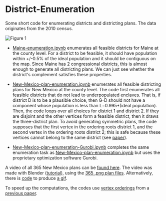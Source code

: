 # District-Enumeration

Some short code for enumerating districts and districting plans. The data originates from the 2010 census.

![Figure 1](NM-all-plans.gif?raw=true "All 365 plans for NM")

- [Maine-enumeration.ipynb](https://github.com/AustinLBuchanan/District-Enumeration/blob/main/Maine-enumeration.ipynb) enumerates all feasible districts for Maine at the county level. For a district to be feasible, it should have population within +/-0.5% of the ideal population and it should be contiguous on the map. Since Maine has 2 congressional districts, this is almost enough to generate all districting plans. We can just see whether the district's complement satisfies these properties.

- [New-Mexico-plan-enumeration.ipynb](https://github.com/AustinLBuchanan/District-Enumeration/blob/main/New-Mexico-plan-enumeration.ipynb) enumerates all feasible districting plans for New Mexico at the county level. The code first enumerates all feasible districts that do not lead to underpopulated enclaves. That is, if district D is to be a plausible choice, then G-D should not have a component whose population is less than L=0.995*(ideal population). Then, the code loops over all choices for district 1 and district 2. If they are disjoint and the other vertices form a feasible district, then it draws the three-district plan. To avoid generating symmetric plans, the code supposes that the first vertex in the ordering roots district 1, and the second vertex in the ordering roots district 2; this is safe because these vertices cannot belong to the same district (see [paper](https://github.com/hamidrezavalidi/Political-Districting-to-Minimize-Cut-Edges)).

- [New-Mexico-plan-enumeration-Gurobi.ipynb](https://github.com/AustinLBuchanan/District-Enumeration/blob/main/New-Mexico-plan-enumeration-Gurobi.ipynb) completes the same enumeration task as [New-Mexico-plan-enumeration.ipynb](https://github.com/AustinLBuchanan/District-Enumeration/blob/main/New-Mexico-plan-enumeration.ipynb) but uses the proprietary optimization software Gurobi.

A video of all 365 New Mexico plans can be [found here](https://www.youtube.com/watch?v=pMJHDoIK8og). The video was made with Blender ([tutorial](https://www.youtube.com/watch?v=LmxaYwmewWs)), using the [365 .png plan files](https://github.com/AustinLBuchanan/District-Enumeration/tree/main/NM-plans). Alternatively, there is [code](https://github.com/AustinLBuchanan/District-Enumeration/blob/main/gif-maker.ipynb) to produce [a gif](https://github.com/AustinLBuchanan/District-Enumeration/blob/main/NM-all-plans.gif).

To speed up the computations, the codes use [vertex orderings](https://github.com/hamidrezavalidi/Political-Districting-to-Minimize-Cut-Edges/blob/master/results/results_for_config-table11-3600-2k/log-file.txt) from a [previous paper](https://github.com/hamidrezavalidi/Political-Districting-to-Minimize-Cut-Edges).


